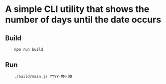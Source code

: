 # A simple CLI utility that shows the number of days until the date occurs

## Build
```sh
    npm run build
```

## Run
```sh
    ./build/main.js YYYY-MM-DD
```